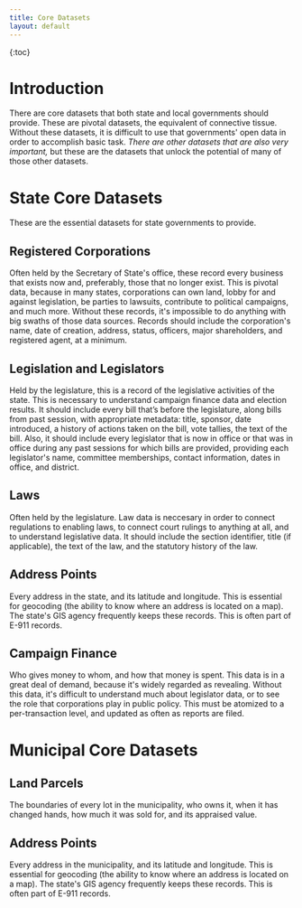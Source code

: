 ```yaml
---
title: Core Datasets
layout: default
---
```


{:toc}

# Introduction

There are core datasets that both state and local governments should provide. These are pivotal datasets, the equivalent of connective tissue. Without these datasets, it is difficult to use that governments' open data in order to accomplish basic task. _There are other datasets that are also very important,_ but these are the datasets that unlock the potential of many of those other datasets.

# State Core Datasets

These are the essential datasets for state governments to provide.

## Registered Corporations

Often held by the Secretary of State's office, these record every business that exists now and, preferably, those that no longer exist. This is pivotal data, because in many states, corporations can own land, lobby for and against legislation, be parties to lawsuits, contribute to political campaigns, and much more. Without these records, it's impossible to do anything with big swaths of those data sources. Records should include the corporation's name, date of creation, address, status, officers, major shareholders, and registered agent, at a minimum.

## Legislation and Legislators

Held by the legislature, this is a record of the legislative activities of the state. This is necessary to understand campaign finance data and election results. It should include every bill that’s before the legislature, along bills from past session, with appropriate metadata: title, sponsor, date introduced, a history of actions taken on the bill, vote tallies, the text of the bill. Also, it should include every legislator that is now in office or that was in office during any past sessions for which bills are provided, providing each legislator's name, committee memberships, contact information, dates in office, and district.

## Laws

Often held by the legislature. Law data is neccesary in order to connect regulations to enabling laws, to connect court rulings to anything at all, and to understand legislative data. It should include the section identifier, title (if applicable), the text of the law, and the statutory history of the law.

## Address Points

Every address in the state, and its latitude and longitude. This is essential for geocoding (the ability to know where an address is located on a map). The state's GIS agency frequently keeps these records. This is often part of E-911 records.

## Campaign Finance

Who gives money to whom, and how that money is spent. This data is in a great deal of demand, because it's widely regarded as revealing. Without this data, it's difficult to understand much about legislator data, or to see the role that corporations play in public policy. This must be atomized to a per-transaction level, and updated as often as reports are filed.

# Municipal Core Datasets

## Land Parcels

The boundaries of every lot in the municipality, who owns it, when it has changed hands, how much it was sold for, and its appraised value.

## Address Points

Every address in the municipality, and its latitude and longitude. This is essential for geocoding (the ability to know where an address is located on a map). The state's GIS agency frequently keeps these records. This is often part of E-911 records.
